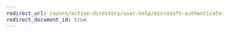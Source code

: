 ```yaml
---
redirect_url: /azure/active-directory/user-help/microsoft-authenticator-app-how-to
redirect_document_id: true
---
```

